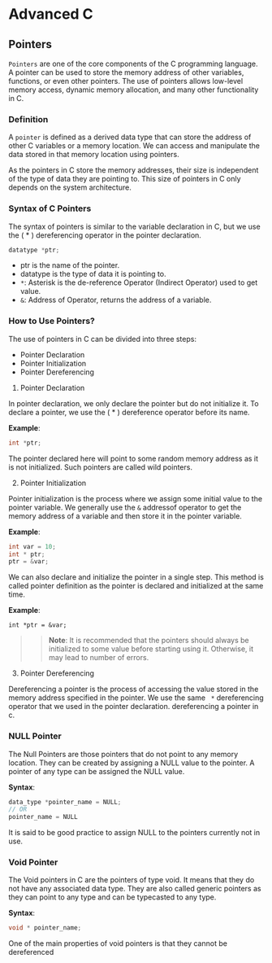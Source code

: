 # Advanced C

## Pointers

`Pointers` are one of the core components of the C programming language. A pointer can be used to store the memory address of other variables, functions, or even other pointers. The use of pointers allows low-level memory access, dynamic memory allocation, and many other functionality in C.

### Definition

A `pointer` is defined as a derived data type that can store the address of other C variables or a memory location. We can access and manipulate the data stored in that memory location using pointers.

As the pointers in C store the memory addresses, their size is independent of the type of data they are pointing to. This size of pointers in C only depends on the system architecture.

### Syntax of C Pointers

The syntax of pointers is similar to the variable declaration in C, but we use the ( * ) dereferencing operator in the pointer declaration.

```c
datatype *ptr;
```

- ptr is the name of the pointer.
- datatype is the type of data it is pointing to.
- `*`: Asterisk is the de-reference Operator (Indirect Operator) used to get value.
- `&`: Address of Operator, returns the address of a variable.

### How to Use Pointers?

The use of pointers in C can be divided into three steps:

- Pointer Declaration
-  Pointer Initialization
- Pointer Dereferencing

1. Pointer Declaration

In pointer declaration, we only declare the pointer but do not initialize it. To declare a pointer, we use the ( * ) dereference operator before its name.

**Example**:
```c
int *ptr;
```

The pointer declared here will point to some random memory address as it is not initialized. Such pointers are called wild pointers.

2. Pointer Initialization

Pointer initialization is the process where we assign some initial value to the pointer variable. We generally use the  `&` addressof operator to get the memory address of a variable and then store it in the pointer variable.

**Example**:
```c
int var = 10;
int * ptr;
ptr = &var;
```

We can also declare and initialize the pointer in a single step. This method is called pointer definition as the pointer is declared and initialized at the same time.

**Example**:
```
int *ptr = &var;
```

>> **Note**: It is recommended that the pointers should always be initialized to some value before starting using it. Otherwise, it may lead to number of errors.

3. Pointer Dereferencing

Dereferencing a pointer is the process of accessing the value stored in the memory address specified in the pointer. We use the same ` *` dereferencing operator that we used in the pointer declaration.
dereferencing a pointer in c.

### NULL Pointer

The Null Pointers are those pointers that do not point to any memory location. They can be created by assigning a NULL value to the pointer. A pointer of any type can be assigned the NULL value.

**Syntax**:
```c
data_type *pointer_name = NULL;
// OR
pointer_name = NULL
```

It is said to be good practice to assign NULL to the pointers currently not in use.

### Void Pointer

The Void pointers in C are the pointers of type void. It means that they do not have any associated data type. They are also called generic pointers as they can point to any type and can be typecasted to any type.

**Syntax**:
```c
void * pointer_name;
```

One of the main properties of void pointers is that they cannot be dereferenced
